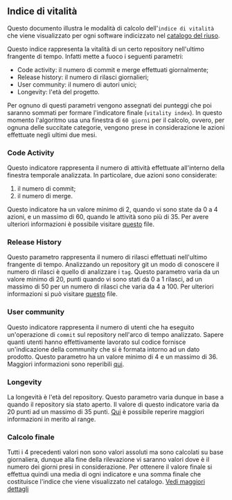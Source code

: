 ## Indice di vitalità 

Questo documento illustra le modalità di calcolo dell'`indice di vitalità` che
viene visualizzato per ogni software indicizzato nel [catalogo del
riuso](https://developers.italia.it/it/software).

Questo indice rappresenta la vitalità di un certo repository nell'ultimo
frangente di tempo. 
Infatti mette a fuoco i seguenti parametri:

* Code activity: il numero di commit e merge effettuati giornalmente; 
* Release history: il numero di rilasci giornalieri; 
* User community: il numero di autori unici; 
* Longevity: l'età del progetto. 
 
Per ognuno di questi parametri vengono assegnati dei punteggi che poi saranno
sommati per formare l'indicatore finale (`vitality index`). 
In questo momento l'algoritmo usa una finestra di `60 giorni` per il calcolo,
ovvero, per ognuna delle succitate categorie, vengono prese in considerazione
le azioni effettuate negli ultimi due mesi.

### Code Activity

Questo indicatore rappresenta il numero di attività effettuate all'interno
della finestra temporale analizzata. In particolare, due azioni sono
considerate:
1. il numero di commit; 
2. il numero di merge. 

Questo indicatore ha un valore minimo di 2, quando vi sono state da
0 a 4 azioni, e un massimo di 60, quando le attività sono più di 35.
Per avere ulteriori informazioni è possibile visitare [questo](https://github.com/italia/developers-italia-backend/blob/663c661ca3b0d6e1578f24c7be97fd35e28abe87/crawler/vitality-ranges.yml#L31-L62) file. 

### Release History

Questo parametro rappresenta il numero di rilasci effettuati nell'ultimo
frangente di tempo. 
Analizzando un repository git un modo di conoscere il numero di rilasci
è quello di analizzare i `tag`. Questo parametro varia da un valore minimo di 20,
punti quando vi sono stati da 0 a 1 rilasci, ad un massimo di 50 per un numero
di rilasci che varia da 4 a 100. 
Per ulteriori informazioni si può visitare [questo](https://github.com/italia/developers-italia-backend/blob/663c661ca3b0d6e1578f24c7be97fd35e28abe87/crawler/vitality-ranges.yml#L64-L77)
file.

### User community

Questo indicatore rappresenta il numero di utenti che ha eseguito un'operazione
di `commit` sul repository nell'arco di tempo analizzato. 
Sapere quanti utenti hanno effettivamente lavorato sul codice fornisce
un'indicazione della community che si è formata intorno ad un dato prodotto.
Questo parametro ha un valore minimo di 4 e un massimo di 36. 
Maggiori informazioni sono reperibili [qui](https://github.com/italia/developers-italia-backend/blob/663c661ca3b0d6e1578f24c7be97fd35e28abe87/crawler/vitality-ranges.yml#L1-L29). 

### Longevity

La longevità è l'età del repository. Questo parametro varia dunque in base
a quando il repository sia stato aperto. 
Il valore di questo indicatore varia da 20 punti ad un massimo di 35 punti.
[Qui](https://github.com/italia/developers-italia-backend/blob/663c661ca3b0d6e1578f24c7be97fd35e28abe87/crawler/vitality-ranges.yml#L79-L89)
è possibile reperire maggiori informazioni in merito al range.

### Calcolo finale 

Tutti i 4 precedenti valori non sono valori assoluti ma sono calcolati su base
giornaliera, dunque alla fine della rilevazione vi saranno <n> valori dove <n> è il
numero dei giorni presi in considerazione. Per ottenere il valore finale si
effettua quindi una media di ogni indicatore e una somma finale che costituisce
l'indice che viene visualizzato nel catalogo.
[Vedi maggiori dettagli](https://github.com/italia/developers-italia-backend/blob/663c661ca3b0d6e1578f24c7be97fd35e28abe87/crawler/crawler/repo_activity.go#L100-L117)
